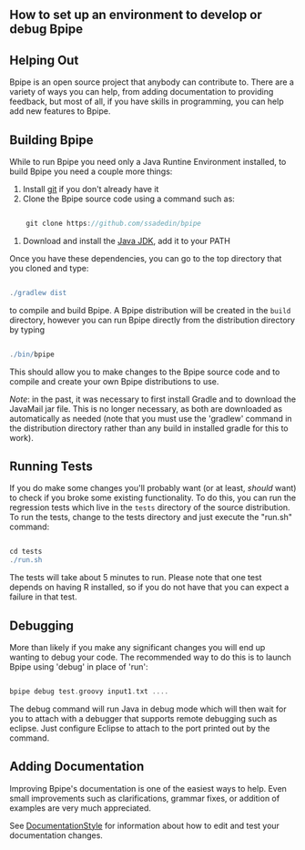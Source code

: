 ## How to set up an environment to develop or debug Bpipe

## Helping Out

Bpipe is an open source project that anybody can contribute to. There are a
variety of ways you can help, from adding documentation to providing feedback,
but most of all, if you have skills in programming, you can help add
new features to Bpipe.

## Building Bpipe

While to run Bpipe you need only a Java Runtine Environment installed, to build Bpipe you need a couple more things:

1. Install [git](http://git-scm.com/) if you don't already have it
1. Clone the Bpipe source code using a command such as:
```groovy 

    git clone https://github.com/ssadedin/bpipe
```

1. Download and install the [Java JDK](http://www.oracle.com/technetwork/java/javase/downloads/index-jsp-138363.html), add it to your PATH

Once you have these dependencies, you can go to the top directory that you cloned and type:
```groovy 

./gradlew dist
```

to compile and build Bpipe.  A Bpipe distribution will be created in the `build` directory, however you can run Bpipe directly from the distribution directory by typing
```groovy 

./bin/bpipe
```

This should allow you to make changes to the Bpipe source code and to compile and create your own Bpipe distributions to use.

*Note*: in the past, it was necessary to first install Gradle and to download the JavaMail jar file. This is no longer necessary, as both are downloaded as automatically as needed (note that you must use the 'gradlew' command in the distribution directory rather than any build in installed gradle for this to work).

## Running Tests

If you do make some changes you'll probably want (or at least, *should* want) to check if you broke some existing functionality. To do this, you can run the regression tests which live in the `tests` directory of the source distribution.  To run the tests, change to the tests directory and just execute the "run.sh" command:
```groovy 

cd tests
./run.sh
```

The tests will take about 5 minutes to run. Please note that one test depends on having R installed, so if you do not have that you can expect a failure in that test.

## Debugging

More than likely if you make any significant changes you will end up wanting to debug your code. The recommended way to do this is to launch Bpipe using 'debug' in place of 'run':
```groovy 

bpipe debug test.groovy input1.txt ....
```

The debug command will run Java in debug mode which will then wait for you to
attach with a debugger that supports remote debugging such as eclipse. Just
configure Eclipse to attach to the port printed out by the command.

## Adding Documentation

Improving Bpipe's documentation is one of the easiest ways to help. Even small
improvements such as clarifications, grammar fixes, or addition of examples are
very much appreciated.

See [DocumentationStyle](Guides/DocumentationStyle) for information about how to 
edit and test your documentation changes.
